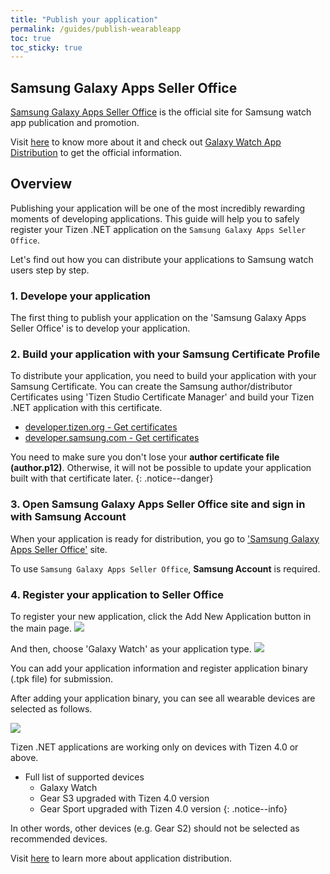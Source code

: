 ```yaml
---
title: "Publish your application"
permalink: /guides/publish-wearableapp
toc: true
toc_sticky: true
---
```


## Samsung Galaxy Apps Seller Office
[Samsung Galaxy Apps Seller Office](http://seller.samsungapps.com/) is the official site 
for Samsung watch app publication and promotion.

Visit [here](https://developer.samsung.com/galaxy-watch/distribute/learn-about-seller-office) to know more about it 
and check out [Galaxy Watch App Distribution](https://developer.samsung.com/galaxy-watch/distribute) to get the official information.

## Overview
Publishing your application will be one of the most incredibly rewarding moments of developing applications.
This guide will help you to safely register your Tizen .NET application on the `Samsung Galaxy Apps Seller Office`.

Let's find out how you can distribute your applications to Samsung watch users step by step.

### 1. Develope your application
  The first thing to publish your application on the 'Samsung Galaxy Apps Seller Office' is to develop your application.
  
### 2. Build your application with your Samsung Certificate Profile
  To distribute your application, you need to build your application with your Samsung Certificate.
  You can create the Samsung author/distributor Certificates using 'Tizen Studio Certificate Manager' and build your Tizen .NET application with this certificate.
  
  - [developer.tizen.org - Get certificates](https://developer.tizen.org/development/training/.net-application/getting-certificates)
  - [developer.samsung.com - Get certificates](https://developer.samsung.com/galaxy-watch/develop/getting-certificates)
  
  You need to make sure you don't lose your **author certificate file (author.p12)**. Otherwise, it will not be possible to update your application built with that certificate later.
  {: .notice--danger}

### 3. Open Samsung Galaxy Apps Seller Office site and sign in with Samsung Account
  When your application is ready for distribution, you go to ['Samsung Galaxy Apps Seller Office'](http://seller.samsungapps.com/) site.
  
  To use `Samsung Galaxy Apps Seller Office`, **Samsung Account** is required.

### 4. Register your application to Seller Office
   To register your new application, click the <a class="btn btn--danger">Add New Application</a> button in the main page.
   ![][add_new_app]

   And then, choose 'Galaxy Watch' as your application type.
   ![][app_type]

   You can add your application information and register application binary (.tpk file) for submission.

   After adding your application binary, you can see all wearable devices are selected as follows.

   ![][selected_devices]

   Tizen .NET applications are working only on devices with Tizen 4.0 or above. 
   
   - Full list of supported devices
      - Galaxy Watch
      - Gear S3 upgraded with Tizen 4.0 version
      - Gear Sport upgraded with Tizen 4.0 version
{: .notice--info}
   
   In other words, other devices (e.g. Gear S2) should not be selected as recommended devices.

Visit [here](https://developer.samsung.com/galaxy-watch/distribute/how-to-distribute) to learn more about application distribution.


[add_new_app]: {{site.url}}{{site.baseurl}}/assets/images/guides/galaxy_apps_seller_office_register_button.png
[app_type]: {{site.url}}{{site.baseurl}}/assets/images/guides/galaxy_apps_seller_office_watch_app.png
[selected_devices]: {{site.url}}{{site.baseurl}}/assets/images/guides/galaxy_apps_seller_office_devices.png
